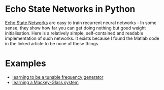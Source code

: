 # Echo State Networks in Python

[Echo State Networks](http://www.scholarpedia.org/article/Echo_state_network) are easy to train recurrent neural networks - In some sense, they show how far you can get doing nothing but good weight initialisation. Here is a relatively simple, self-contained and readable implementation of such networks. It exists because I found the Matlab code in the linked article to be none of these things.

# Examples

- [learning to be a tunable frequency generator](http://nbviewer.ipython.org/github/cknd/pyESN/blob/master/freqgen.ipynb)
- [learning a Mackey-Glass system](http://nbviewer.ipython.org/github/cknd/pyESN/blob/master/mackey.ipynb)
